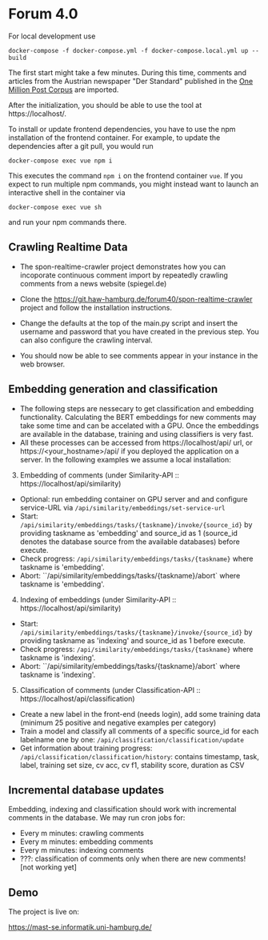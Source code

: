 # Forum 4.0
For local development use
```shell script
docker-compose -f docker-compose.yml -f docker-compose.local.yml up --build
```

The first start might take a few minutes.
During this time, comments and articles from the Austrian newspaper "Der Standard" published in the  [One Million Post Corpus](https://ofai.github.io/million-post-corpus/) are imported.

After the initialization, you should be able to use the tool at https://localhost/.

To install or update frontend dependencies, you have to use the npm installation of the frontend container.
For example, to update the dependencies after a git pull, you would run
```shell script
docker-compose exec vue npm i
```
This executes the command `npm i` on the frontend container `vue`.
If you expect to run multiple npm commands, you might instead want to launch an interactive shell in the container via
```shell script
docker-compose exec vue sh
```
and run your npm commands there.

## Crawling Realtime Data

- The spon-realtime-crawler project demonstrates how you can incoporate continuous comment import by repeatedly crawling comments from a news website (spiegel.de)

- Clone the https://git.haw-hamburg.de/forum40/spon-realtime-crawler project and follow the installation instructions.

- Change the defaults at the top of the main.py script and insert the username and password that you have created in the previous step. You can also configure the crawling interval.

- You should now be able to see comments appear in your instance in the web browser.

## Embedding generation and classification

- The following steps are nessecary to get classification and embedding functionality. Calculating the BERT embeddings for new comments may take some time and can be accelated with a GPU. Once the embeddings are available in the database, training and using classifiers is very fast. 
- All these processes can be accessed from https://localhost/api/ url, or https://<your_hostname>/api/ if you deployed the application on a server. In the following examples we assume a local installation:

3. Embedding of comments (under Similarity-API :: https://localhost/api/similarity)
- Optional: run embedding container on GPU server and and configure service-URL via `/api/similarity/embeddings/set-service-url`
- Start: `/api/similarity/embeddings/tasks/{taskname}/invoke/{source_id}` by providing taskname as 'embedding' and source_id as 1 (source_id denotes the database source from the available databases) before execute.
- Check progress: `/api/similarity/embeddings/tasks/{taskname}` where taskname is 'embedding'.
- Abort: ``/api/similarity/embeddings/tasks/{taskname}/abort` where taskname is 'embedding'.

4. Indexing of embeddings (under Similarity-API :: https://localhost/api/similarity)
- Start: `/api/similarity/embeddings/tasks/{taskname}/invoke/{source_id}` by providing taskname as 'indexing' and source_id as 1 before execute.
- Check progress: `/api/similarity/embeddings/tasks/{taskname}` where taskname is 'indexing'.
- Abort: ``/api/similarity/embeddings/tasks/{taskname}/abort` where taskname is 'indexing'.

5. Classification of comments (under Classification-API :: https://localhost/api/classification)
- Create a new label in the front-end (needs login), add some training data (minimum 25 positive and negative examples per category)
- Train a model and classify all comments of a specific source_id for each labelname one by one: `/api/classification/classification/update`
- Get information about training progress: `/api/classification/classification/history`: contains timestamp, task, label, training set size, cv acc, cv f1, stability score, duration as CSV


## Incremental database updates

Embedding, indexing and classification should work with incremental comments in the database. We may run cron jobs for:
* Every m minutes: crawling comments
* Every m minutes: embedding comments
* Every m minutes: indexing comments
* ???: classification of comments only when there are new comments! [not working yet]

## Demo

The project is live on:

https://mast-se.informatik.uni-hamburg.de/
